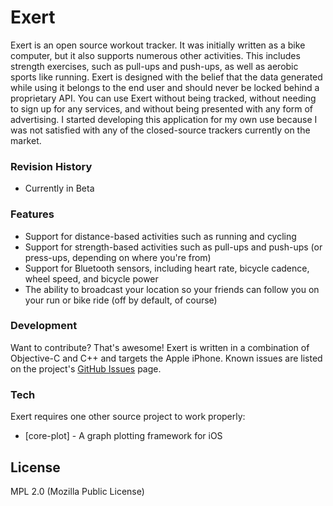 # Exert
Exert is an open source workout tracker. It was initially written as a bike computer, but it also supports numerous other activities. This includes strength exercises, such as pull-ups and push-ups, as well as aerobic sports like running. Exert is designed with the belief that the data generated while using it belongs to the end user and should never be locked behind a proprietary API. You can use Exert without being tracked, without needing to sign up for any services, and without being presented with any form of advertising. I started developing this application for my own use because I was not satisfied with any of the closed-source trackers currently on the market.

### Revision History
 - Currently in Beta

### Features
 - Support for distance-based activities such as running and cycling
 - Support for strength-based activities such as pull-ups and push-ups (or press-ups, depending on where you're from)
 - Support for Bluetooth sensors, including heart rate, bicycle cadence, wheel speed, and bicycle power
 - The ability to broadcast your location so your friends can follow you on your run or bike ride (off by default, of course)

### Development
Want to contribute? That's awesome! Exert is written in a combination of Objective-C and C++ and targets the Apple iPhone. Known issues are listed on the project's <a href="https://github.com/msimms/Exert/issues">GitHub Issues</a> page.

### Tech
Exert requires one other source project to work properly:

* [core-plot] - A graph plotting framework for iOS

License
----
MPL 2.0 (Mozilla Public License)
